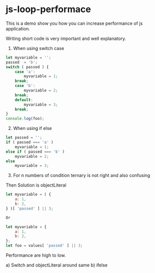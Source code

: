 # js-loop-performace
This is a demo show you how you can increase performance of js application. 


Writing short code is very important and well explanatory.


1) When using switch case
```javascript
let myvariable = '';
passed  = 'b';
switch ( passed ) {
    case 'a':
        myvariable = 1;
    break;
    case 'b':
        myvariable = 2;
    break;
    default:
        myvariable = 3;
    break;
}
console.log(foo);
```
2) When using if else
```javascript
let passed = '';
if ( passed === 'a' )
    myvariable = 1;
else if ( passed === 'b' )
    myvariable = 2;
else
    myvariable = 3;
```
3) For n numbers of condition ternary is not right and also confusing 


Then Solution is objectLiteral
```javascript
let myvariable = ( {
    a: 1,
    b: 2,
} )[ 'passed' ] || 3;

Or

let myvariable = {
    a: 1,
    b: 2,
};
let foo = values[ 'passed' ] || 3;
```
Performance are high to low.

a) Switch and objectLiteral around same
b) ifelse

